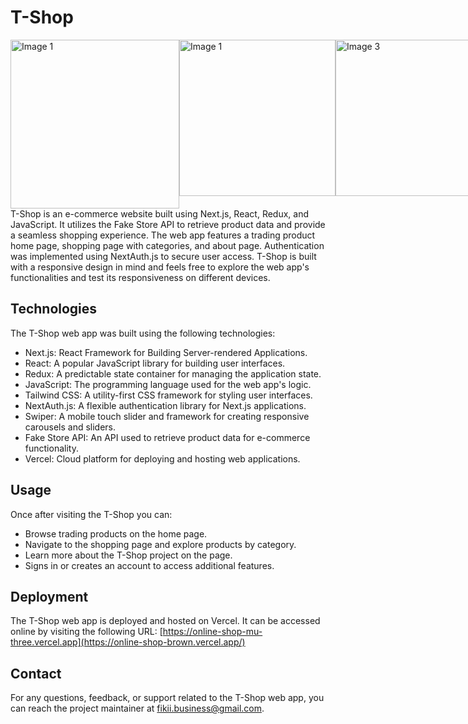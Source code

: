 # T-Shop

<div style="display:flex;">
  <img src="https://drive.google.com/uc?export=view&id=1kyi9H_o1W-NJTND147tZqcV5OaGbvvbR" width="270" alt="Image 1">
<img src="https://drive.google.com/uc?export=view&id=1LC0IZfSo8BKK5Nt_gBW_2h7TP7XfA1ra" width="250" alt="Image 1">
<img src="https://drive.google.com/uc?export=view&id=1NswyLCHGZhLko1weDyeOMaNj6dC13yfe" width="250" alt="Image 3">
<img src="https://drive.google.com/uc?export=view&id=1iW7V0XoyAv-9_JnfvffptJnVIX2qaRfN" width="250" alt="Image 4">
</div>
T-Shop is an e-commerce website built using Next.js, React, Redux, and JavaScript. It utilizes the Fake Store API to retrieve product data and provide a seamless shopping experience. The web app features a trading product home page, shopping page with categories, and about page. Authentication was implemented using NextAuth.js to secure user access.
T-Shop is built with a responsive design in mind and feels free to explore the web app's functionalities and test its responsiveness on different devices.




## Technologies
The T-Shop web app was built using the following technologies:
- Next.js: React Framework for Building Server-rendered Applications.
- React: A popular JavaScript library for building user interfaces.
- Redux: A predictable state container for managing the application state.
- JavaScript: The programming language used for the web app's logic.
- Tailwind CSS: A utility-first CSS framework for styling user interfaces.
- NextAuth.js: A flexible authentication library for Next.js applications.
- Swiper: A mobile touch slider and framework for creating responsive carousels and sliders.
- Fake Store API: An API used to retrieve product data for e-commerce functionality.
- Vercel: Cloud platform for deploying and hosting web applications.


## Usage
Once after visiting the T-Shop you can:
- Browse trading products on the home page.
- Navigate to the shopping page and explore products by  category.
- Learn more about the T-Shop project on the page.
- Signs in or creates an account to access additional features.


## Deployment
The T-Shop web app is deployed and hosted on Vercel. It can be accessed online by visiting the following URL:
[https://online-shop-mu-three.vercel.app](https://online-shop-brown.vercel.app/)


## Contact
For any questions, feedback, or support related to the T-Shop web app, you can reach the project maintainer at fikii.business@gmail.com.
